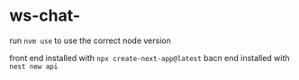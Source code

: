 # ws-chat-

run `nvm use` to use the correct node version

front end installed with `npx create-next-app@latest`
bacn end installed with `nest new api`
